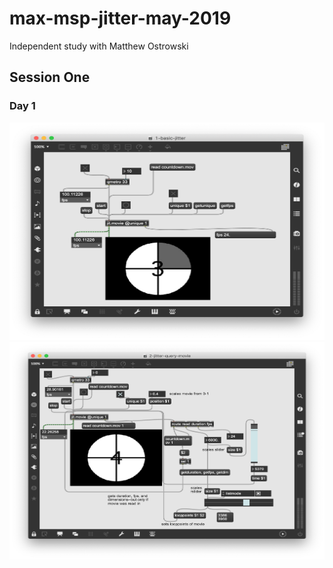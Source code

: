 # max-msp-jitter-may-2019
Independent study with Matthew Ostrowski



## Session One

### Day 1

<!-- ![some patch image](/images/1.PNG?raw=true "Optional Title")

![some patch image](/images/2.PNG?raw=true "Optional Title") -->

<img src="/images/1.PNG" width="720" height="348" />

<img src="/images/2.PNG" width="720" height="348" />
